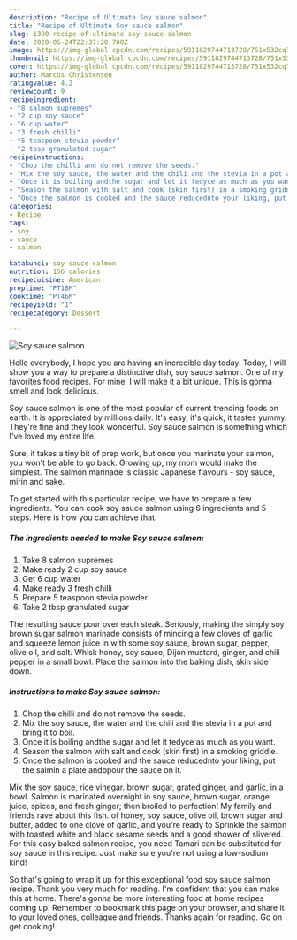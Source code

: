 ```yaml
---
description: "Recipe of Ultimate Soy sauce salmon"
title: "Recipe of Ultimate Soy sauce salmon"
slug: 1390-recipe-of-ultimate-soy-sauce-salmon
date: 2020-05-24T22:37:20.700Z
image: https://img-global.cpcdn.com/recipes/5911829744713728/751x532cq70/soy-sauce-salmon-recipe-main-photo.jpg
thumbnail: https://img-global.cpcdn.com/recipes/5911829744713728/751x532cq70/soy-sauce-salmon-recipe-main-photo.jpg
cover: https://img-global.cpcdn.com/recipes/5911829744713728/751x532cq70/soy-sauce-salmon-recipe-main-photo.jpg
author: Marcus Christensen
ratingvalue: 4.2
reviewcount: 9
recipeingredient:
- "8 salmon supremes"
- "2 cup soy sauce"
- "6 cup water"
- "3 fresh chilli"
- "5 teaspoon stevia powder"
- "2 tbsp granulated sugar"
recipeinstructions:
- "Chop the chilli and do not remove the seeds."
- "Mix the soy sauce, the water and the chili and the stevia in a pot and bring it to boil."
- "Once it is boiling andthe sugar and let it tedyce as much as you want."
- "Season the salmon with salt and cook (skin first) in a smoking griddle."
- "Once the salmon is cooked and the sauce reducednto your liking, put the salmin a plate andbpour the sauce on it."
categories:
- Recipe
tags:
- soy
- sauce
- salmon

katakunci: soy sauce salmon 
nutrition: 156 calories
recipecuisine: American
preptime: "PT18M"
cooktime: "PT46M"
recipeyield: "1"
recipecategory: Dessert

---
```



![Soy sauce salmon](https://img-global.cpcdn.com/recipes/5911829744713728/751x532cq70/soy-sauce-salmon-recipe-main-photo.jpg)

Hello everybody, I hope you are having an incredible day today. Today, I will show you a way to prepare a distinctive dish, soy sauce salmon. One of my favorites food recipes. For mine, I will make it a bit unique. This is gonna smell and look delicious.

Soy sauce salmon is one of the most popular of current trending foods on earth. It is appreciated by millions daily. It's easy, it's quick, it tastes yummy. They're fine and they look wonderful. Soy sauce salmon is something which I've loved my entire life.

Sure, it takes a tiny bit of prep work, but once you marinate your salmon, you won&#39;t be able to go back. Growing up, my mom would make the simplest. The salmon marinade is classic Japanese flavours - soy sauce, mirin and sake.


To get started with this particular recipe, we have to prepare a few ingredients. You can cook soy sauce salmon using 6 ingredients and 5 steps. Here is how you can achieve that.

<!--inarticleads1-->

##### The ingredients needed to make Soy sauce salmon:

1. Take 8 salmon supremes
1. Make ready 2 cup soy sauce
1. Get 6 cup water
1. Make ready 3 fresh chilli
1. Prepare 5 teaspoon stevia powder
1. Take 2 tbsp granulated sugar


The resulting sauce pour over each steak. Seriously, making the simply soy brown sugar salmon marinade consists of mincing a few cloves of garlic and squeeze lemon juice in with some soy sauce, brown sugar, pepper, olive oil, and salt. Whisk honey, soy sauce, Dijon mustard, ginger, and chili pepper in a small bowl. Place the salmon into the baking dish, skin side down. 

<!--inarticleads2-->

##### Instructions to make Soy sauce salmon:

1. Chop the chilli and do not remove the seeds.
1. Mix the soy sauce, the water and the chili and the stevia in a pot and bring it to boil.
1. Once it is boiling andthe sugar and let it tedyce as much as you want.
1. Season the salmon with salt and cook (skin first) in a smoking griddle.
1. Once the salmon is cooked and the sauce reducednto your liking, put the salmin a plate andbpour the sauce on it.


Mix the soy sauce, rice vinegar. brown sugar, grated ginger, and garlic, in a bowl. Salmon is marinated overnight in soy sauce, brown sugar, orange juice, spices, and fresh ginger; then broiled to perfection! My family and friends rave about this fish..of honey, soy sauce, olive oil, brown sugar and butter, added to one clove of garlic, and you&#39;re ready to Sprinkle the salmon with toasted white and black sesame seeds and a good shower of slivered. For this easy baked salmon recipe, you need Tamari can be substituted for soy sauce in this recipe. Just make sure you&#39;re not using a low-sodium kind! 

So that's going to wrap it up for this exceptional food soy sauce salmon recipe. Thank you very much for reading. I'm confident that you can make this at home. There's gonna be more interesting food at home recipes coming up. Remember to bookmark this page on your browser, and share it to your loved ones, colleague and friends. Thanks again for reading. Go on get cooking!
